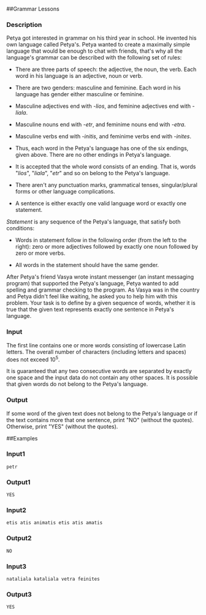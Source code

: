 ##Grammar Lessons

### Description
Petya got interested in grammar on his third year in school. He invented his own language called Petya's. Petya wanted to create a maximally simple language that would be enough to chat with friends, that's why all the language's grammar can be described with the following set of rules:



- There are three parts of speech: the adjective, the noun, the verb. Each word in his language is an adjective, noun or verb.

- There are two genders: masculine and feminine. Each word in his language has gender either masculine or feminine.

- Masculine adjectives end with *-lios*, and feminine adjectives end with *-liala*.

- Masculine nouns end with *-etr*, and feminime nouns end with *-etra*.

- Masculine verbs end with *-initis*, and feminime verbs end with *-inites*.

- Thus, each word in the Petya's language has one of the six endings, given above. There are no other endings in Petya's language.

- It is accepted that the whole word consists of an ending. That is, words "*lios*", "*liala*", "*etr*" and so on belong to the Petya's language.

- There aren't any punctuation marks, grammatical tenses, singular/plural forms or other language complications.

- A sentence is either exactly one valid language word or exactly one statement.

*Statement* is any sequence of the Petya's language, that satisfy both conditions:

- Words in statement follow in the following order (from the left to the right): zero or more adjectives followed by exactly one noun followed by zero or more verbs.

- All words in the statement should have the same gender.

After Petya's friend Vasya wrote instant messenger (an instant messaging program) that supported the Petya's language, Petya wanted to add spelling and grammar checking to the program. As Vasya was in the country and Petya didn't feel like waiting, he asked you to help him with this problem. Your task is to define by a given sequence of words, whether it is true that the given text represents exactly one sentence in Petya's language.

### Input
The first line contains one or more words consisting of lowercase Latin letters. The overall number of characters (including letters and spaces) does not exceed 10<sup>5</sup>.

It is guaranteed that any two consecutive words are separated by exactly one space and the input data do not contain any other spaces. It is possible that given words do not belong to the Petya's language.

### Output
If some word of the given text does not belong to the Petya's language or if the text contains more that one sentence, print "NO" (without the quotes). Otherwise, print "YES" (without the quotes).




##Examples
### Input1

```
petr
```
### Output1

```
YES
```
### Input2

```
etis atis animatis etis atis amatis
```
### Output2

```
NO
```
### Input3

```
nataliala kataliala vetra feinites
```
### Output3

```
YES
```
